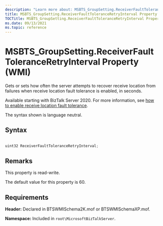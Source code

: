 ```yaml
---
description: "Learn more about: MSBTS_GroupSetting.ReceiverFaultToleranceRetryInterval Property (WMI)"
title: MSBTS_GroupSetting.ReceiverFaultToleranceRetryInterval Property (WMI)
TOCTitle: MSBTS_GroupSetting.ReceiverFaultToleranceRetryInterval Property (WMI)
ms.date: 09/13/2021
ms.topic: reference
---
```


# MSBTS\_GroupSetting.ReceiverFaultToleranceRetryInterval Property (WMI)

 

Gets or sets how often the server attempts to recover receive location from failures when receive location fault tolerance is enabled, in seconds.

Available starting with BizTalk Server 2020. For more information, see [how to enable receive location fault tolerance](/biztalk/core/how-to-enable-receive-location-fault-tolerance).

The syntax shown is language neutral.

## Syntax

```C#
  
uint32 ReceiverFaultToleranceRetryInterval;  
```

## Remarks

This property is read-write.

The default value for this property is 60.

## Requirements

**Header:** Declared in BTSWMISchema2K.mof or BTSWMISchemaXP.mof.

**Namespace:** Included in `root\MicrosoftBizTalkServer`.

